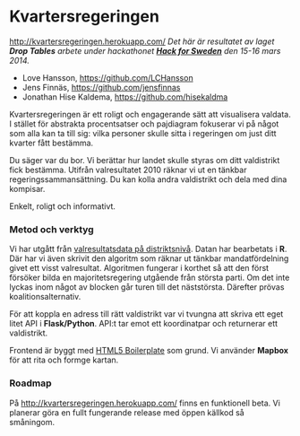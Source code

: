Kvartersregeringen
==================
http://kvartersregeringen.herokuapp.com/
*Det här är resultatet av laget __Drop Tables__ arbete under hackathonet [__Hack for Sweden__](http://hackforsweden.se/) den 15-16 mars 2014.*

- Love Hansson, https://github.com/LCHansson
- Jens Finnäs, https://github.com/jensfinnas
- Jonathan Hise Kaldema, https://github.com/hisekaldma

Kvartersregeringen är ett roligt och engagerande sätt att visualisera valdata. I stället för abstrakta procentsatser och pajdiagram fokuserar vi på något som alla kan ta till sig: vilka personer skulle sitta i regeringen om just ditt kvarter fått bestämma. 

Du säger var du bor. Vi berättar hur landet skulle styras om ditt valdistrikt fick bestämma. Utifrån valresultatet 2010 räknar vi ut en tänkbar regeringssammansättning. Du kan kolla andra valdistrikt och dela med dina kompisar. 

Enkelt, roligt och informativt.

### Metod och verktyg

Vi har utgått från [valresultatsdata på distriktsnivå](http://www.val.se/tidigare_val/val2010/valresultat/). Datan har bearbetats i __R__. Där har vi även skrivit den algoritm som räknar ut tänkbar mandatfördelning givet ett visst valresultat. Algoritmen fungerar i korthet så att den först försöker bilda en majoritetsregering utgående från största parti. Om det inte lyckas inom något av blocken går turen till det näststörsta. Därefter prövas koalitionsalternativ.

För att koppla en adress till rätt valdistrikt var vi tvungna att skriva ett eget litet API i __Flask/Python__. API:t tar emot ett koordinatpar och returnerar ett valdistrikt.

Frontend är byggt med [HTML5 Boilerplate](http://html5boilerplate.com/) som grund. Vi använder __Mapbox__ för att rita och formge kartan.

### Roadmap

På http://kvartersregeringen.herokuapp.com/ finns en funktionell beta. Vi planerar göra en fullt fungerande release med öppen källkod så småningom. 
